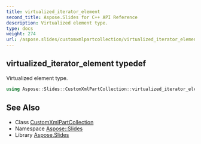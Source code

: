 ```yaml
---
title: virtualized_iterator_element
second_title: Aspose.Slides for C++ API Reference
description: Virtualized element type.
type: docs
weight: 274
url: /aspose.slides/customxmlpartcollection/virtualized_iterator_element/
---
```

## virtualized_iterator_element typedef


Virtualized element type.

```cpp
using Aspose::Slides::CustomXmlPartCollection::virtualized_iterator_element =  typename iterator_holder_type::virtualized_iterator_element
```

## See Also

* Class [CustomXmlPartCollection](../)
* Namespace [Aspose::Slides](../../)
* Library [Aspose.Slides](../../../)